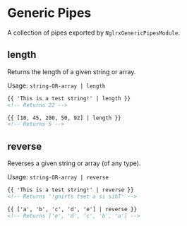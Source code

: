 # Generic Pipes

A collection of pipes exported by `NglrxGenericPipesModule`.


## length

Returns the length of a given string or array.

Usage: `string-OR-array | length`

```html
{{ 'This is a test string!' | length }}
<!-- Returns 22 -->

{{ [10, 45, 200, 50, 92] | length }}
<!-- Returns 5 -->
```


## reverse

Reverses a given string or array (of any type).

Usage: `string-OR-array | reverse`

```html
{{ 'This is a test string!' | reverse }}
<!-- Returns '!gnirts tset a si sihT' -->

{{ ['a', 'b', 'c', 'd', 'e'] | reverse }}
<!-- Returns ['e', 'd', 'c', 'b', 'a'] -->
```
